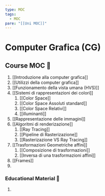 ```yaml
---
type: MOC
tags:
  - MOC
pare: "[[Uni MOC]]"
---
```

# Computer Grafica (CG)

## Course MOC  📒
1. [[Introduzione alla computer grafica]]
2. [[Utilizzi della computer grafica]]
3. [[Funzionamento della vista umana (HVS)]]
4. [[Sistemi di rappresentazioni dei colori]]
	1. [[Color Space]]
	2. [[Color Space Assoluti standard]]
	3. [[Color Space Relativi]]
	4. [[illuminanti]]
5. [[Rappresentazione delle immagini]]
6. [[Algoritmi di renderizazione]]
	1. [[Ray Tracing]]
	2. [[Pipeline di Rasterizazione]]
	3. [[Rasterizazione VS Ray Tracing]]
7. [[Trasformazioni Geometriche affini]]
	1. [[Composizione di trasformazioni]]
	2. [[Inversa di una trasformazioni affini]]
8. [[Frames]]
9. 



### Educational Material 🧱
1. 

